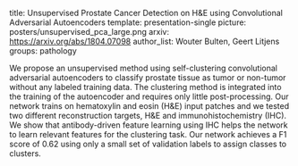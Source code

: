 title: Unsupervised Prostate Cancer Detection on H&E using Convolutional Adversarial Autoencoders
template: presentation-single
picture: posters/unsupervised_pca_large.png
arxiv: https://arxiv.org/abs/1804.07098
author_list: Wouter Bulten, Geert Litjens
groups: pathology

We propose an unsupervised method using self-clustering convolutional adversarial autoencoders to classify prostate tissue as tumor or non-tumor without any labeled training data. The clustering method is integrated into the training of the autoencoder and requires only little post-processing. Our network trains on hematoxylin and eosin (H&E) input patches and we tested two different reconstruction targets, H&E and immunohistochemistry (IHC). We show that antibody-driven feature learning using IHC helps the network to learn relevant features for the clustering task. Our network achieves a F1 score of 0.62 using only a small set of validation labels to assign classes to clusters.
